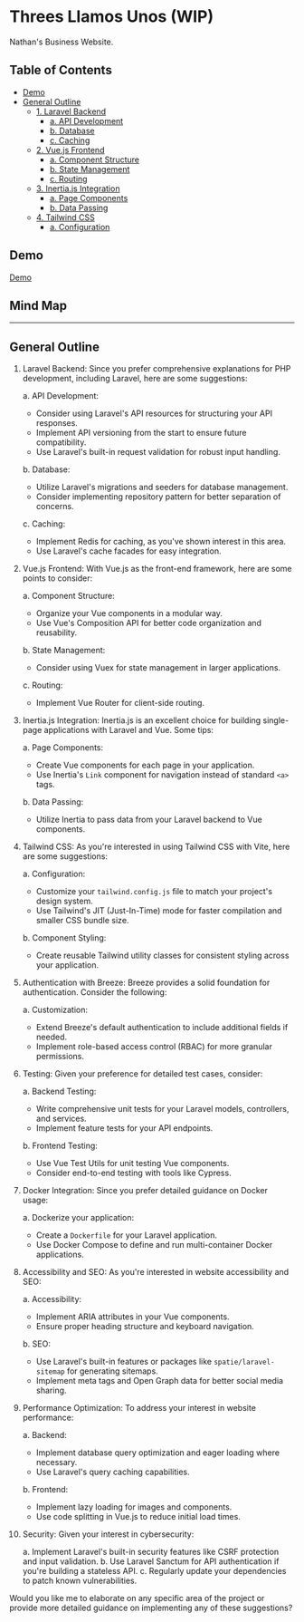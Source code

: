 # Threes Llamos Unos (WIP)
Nathan's Business Website. 

## Table of Contents
- [Demo](#demo)
- [General Outline](#general-outline)
  - [1. Laravel Backend](#1-laravel-backend)
    - [a. API Development](#a-api-development)
    - [b. Database](#b-database)
    - [c. Caching](#c-caching)
  - [2. Vue.js Frontend](#2-vuejs-frontend)
    - [a. Component Structure](#a-component-structure)
    - [b. State Management](#b-state-management)
    - [c. Routing](#c-routing)
  - [3. Inertia.js Integration](#3-inertiajs-integration)
    - [a. Page Components](#a-page-components)
    - [b. Data Passing](#b-data-passing)
  - [4. Tailwind CSS](#4-tailwind-css)
    - [a. Configuration](#a-configuration)

## Demo
[Demo](https://vimeo.com/1021567307/612ccb70e2?share=copy)

## Mind Map


---
## General Outline 


1. Laravel Backend:
   Since you prefer comprehensive explanations for PHP development, including Laravel, here are some suggestions:

   a. API Development:
      - Consider using Laravel's API resources for structuring your API responses.
      - Implement API versioning from the start to ensure future compatibility.
      - Use Laravel's built-in request validation for robust input handling.

   b. Database:
      - Utilize Laravel's migrations and seeders for database management.
      - Consider implementing repository pattern for better separation of concerns.

   c. Caching:
      - Implement Redis for caching, as you've shown interest in this area.
      - Use Laravel's cache facades for easy integration.

2. Vue.js Frontend:
   With Vue.js as the front-end framework, here are some points to consider:

   a. Component Structure:
      - Organize your Vue components in a modular way.
      - Use Vue's Composition API for better code organization and reusability.

   b. State Management:
      - Consider using Vuex for state management in larger applications.

   c. Routing:
      - Implement Vue Router for client-side routing.

3. Inertia.js Integration:
   Inertia.js is an excellent choice for building single-page applications with Laravel and Vue. Some tips:

   a. Page Components:
      - Create Vue components for each page in your application.
      - Use Inertia's `Link` component for navigation instead of standard `<a>` tags.

   b. Data Passing:
      - Utilize Inertia to pass data from your Laravel backend to Vue components.

4. Tailwind CSS:
   As you're interested in using Tailwind CSS with Vite, here are some suggestions:

   a. Configuration:
      - Customize your `tailwind.config.js` file to match your project's design system.
      - Use Tailwind's JIT (Just-In-Time) mode for faster compilation and smaller CSS bundle size.

   b. Component Styling:
      - Create reusable Tailwind utility classes for consistent styling across your application.

5. Authentication with Breeze:
   Breeze provides a solid foundation for authentication. Consider the following:

   a. Customization:
      - Extend Breeze's default authentication to include additional fields if needed.
      - Implement role-based access control (RBAC) for more granular permissions.

6. Testing:
   Given your preference for detailed test cases, consider:

   a. Backend Testing:
      - Write comprehensive unit tests for your Laravel models, controllers, and services.
      - Implement feature tests for your API endpoints.

   b. Frontend Testing:
      - Use Vue Test Utils for unit testing Vue components.
      - Consider end-to-end testing with tools like Cypress.

7. Docker Integration:
   Since you prefer detailed guidance on Docker usage:

   a. Dockerize your application:
      - Create a `Dockerfile` for your Laravel application.
      - Use Docker Compose to define and run multi-container Docker applications.

8. Accessibility and SEO:
   As you're interested in website accessibility and SEO:

   a. Accessibility:
      - Implement ARIA attributes in your Vue components.
      - Ensure proper heading structure and keyboard navigation.

   b. SEO:
      - Use Laravel's built-in features or packages like `spatie/laravel-sitemap` for generating sitemaps.
      - Implement meta tags and Open Graph data for better social media sharing.

9. Performance Optimization:
   To address your interest in website performance:

   a. Backend:
      - Implement database query optimization and eager loading where necessary.
      - Use Laravel's query caching capabilities.

   b. Frontend:
      - Implement lazy loading for images and components.
      - Use code splitting in Vue.js to reduce initial load times.

10. Security:
    Given your interest in cybersecurity:

    a. Implement Laravel's built-in security features like CSRF protection and input validation.
    b. Use Laravel Sanctum for API authentication if you're building a stateless API.
    c. Regularly update your dependencies to patch known vulnerabilities.

Would you like me to elaborate on any specific area of the project or provide more detailed guidance on implementing any of these suggestions?


